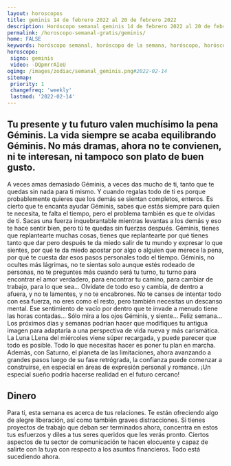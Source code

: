 ```yaml
---
layout: horoscopos
title: geminis 14 de febrero 2022 al 20 de febrero 2022 
description: Horóscopo semanal geminis 14 de febrero 2022 al 20 de febrero 2022. Tu presente y tu futuro valen muchísimo la pena Géminis. La vida siempre se acaba equilibrando Géminis. No más dramas, ahora no te convienen, ni te interesan, ni tampoco son plato de buen gusto. 
permalink: /horoscopo-semanal-gratis/geminis/
home: FALSE
keywords: horóscopo semanal, horóscopo de la semana, horóscopo, horóscopo gratis,horóscopos, horóscopo esperanza gracia, horoscopos geminis la semana, horóscopos gratis, Tarot, Astrologia, Zodíaco, geminis, horoscopo gratis, semanal
horoscopo:
 signo: geminis
 video: -DQpmrrAIeU
ogimg: /images/zodiac/semanal_geminis.png#2022-02-14
sitemap:
 priority: 1
 changefreq: 'weekly'
 lastmod: '2022-02-14'
---
```




## Tu presente y tu futuro valen muchísimo la pena Géminis. La vida siempre se acaba equilibrando Géminis. No más dramas, ahora no te convienen, ni te interesan, ni tampoco son plato de buen gusto. 

A veces amas demasiado Géminis, a veces das mucho de ti, tanto que te quedas sin nada para ti mismo. Y cuando regalas todo de ti es porque probablemente quieres que los demás se sientan completos, enteros. Es cierto que te encanta ayudar Géminis, sabes que estás siempre para quien te necesita, te falta el tiempo, pero el problema también es que te olvidas de ti. Sacas una fuerza inquebrantable mientras levantas a los demás y eso te hace sentir bien, pero tú te quedas sin fuerzas después. Géminis, tienes que replantearte muchas cosas, tienes que replantearte por qué tienes tanto que dar pero después te da miedo salir de tu mundo y expresar lo que sientes, por qué te da miedo apostar por algo o alguien que merece la pena, por qué te cuesta dar esos pasos personales todo el tiempo. Géminis, no ocultes más lágrimas, no te sientas solo aunque estés rodeado de personas, no te preguntes más cuando será tu turno, tu turno para encontrar el amor verdadero, para encontrar tu camino, para cambiar de trabajo, para lo que sea… Olvídate de todo eso y cambia, de dentro a afuera, y no te lamentes, y no te encabrones. No te canses de intentar todo con esa fuerza, no eres como el resto, pero también necesitas un descanso mental. Ese sentimiento de vacío por dentro que te invade a menudo tiene las horas contadas… Sólo mira a los ojos Géminis, y siente… Feliz semana…
Los próximos días y semanas podrían hacer que modifiques tu antigua imagen para adaptarla a una perspectiva de vida nueva y más carismática. La Luna LLena del miércoles viene súper recargada, y puede parecer que todo es posible. Todo lo que necesitas hacer es poner tu plan en marcha. Además, con Saturno, el planeta de las limitaciones, ahora avanzando a grandes pasos luego de su fase retrógrada, la confianza puede comenzar a construirse, en especial en áreas de expresión personal y romance. ¡Un especial sueño podría hacerse realidad en el futuro cercano!

## Dinero

Para ti, esta semana es acerca de tus relaciones. Te están ofreciendo algo de alegre liberación, así como también graves distracciones. Si tienes proyectos de trabajo que deban ser terminados ahora, concentra en estos tus esfuerzos y diles a tus seres queridos que les verás pronto. Ciertos aspectos de tu sector de comunicación te hacen elocuente y capaz de salirte con la tuya con respecto a los asuntos financieros. Todo está sucediendo ahora.